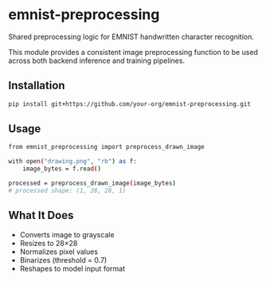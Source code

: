 # emnist-preprocessing

Shared preprocessing logic for EMNIST handwritten character recognition.

This module provides a consistent image preprocessing function to be used across both backend inference and training pipelines.

## Installation

```bash
pip install git+https://github.com/your-org/emnist-preprocessing.git
```

## Usage
```bash
from emnist_preprocessing import preprocess_drawn_image

with open("drawing.png", "rb") as f:
    image_bytes = f.read()

processed = preprocess_drawn_image(image_bytes)
# processed shape: (1, 28, 28, 1)
```

## What It Does
- Converts image to grayscale
- Resizes to 28×28
- Normalizes pixel values
- Binarizes (threshold = 0.7)
- Reshapes to model input format